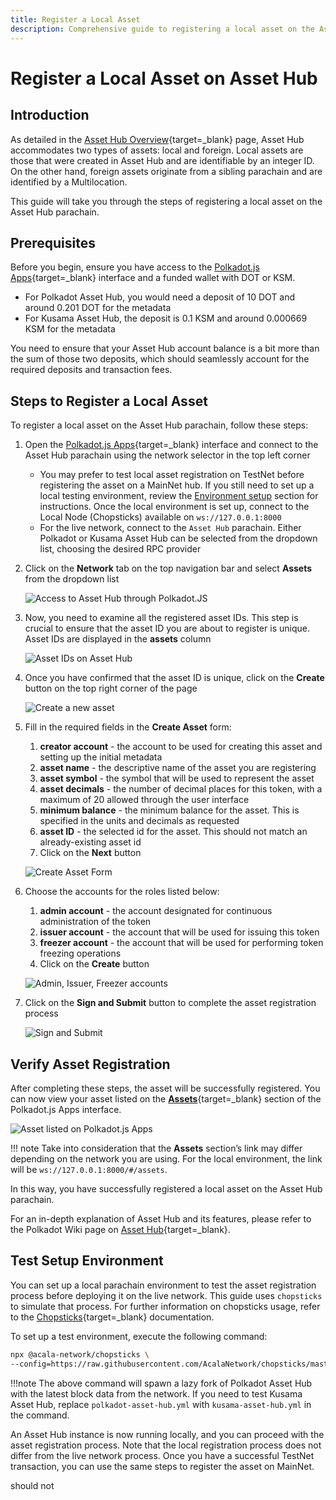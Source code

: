 ```yaml
---
title: Register a Local Asset
description: Comprehensive guide to registering a local asset on the Asset Hub system parachain, including step-by-step instructions.
---
```


# Register a Local Asset on Asset Hub

## Introduction

As detailed in the [Asset Hub Overview](./overview.md#local-assets){target=\_blank} page, Asset Hub accommodates two types of assets: local and foreign. Local assets are those that were created in Asset Hub and are identifiable by an integer ID. On the other hand, foreign assets originate from a sibling parachain and are identified by a Multilocation.

This guide will take you through the steps of registering a local asset on the Asset Hub parachain.

## Prerequisites

Before you begin, ensure you have access to the [Polkadot.js Apps](https://polkadot.js.org/apps/){target=\_blank} interface and a funded wallet with DOT or KSM.

- For Polkadot Asset Hub, you would need a deposit of 10 DOT and around 0.201 DOT for the metadata
- For Kusama Asset Hub, the deposit is 0.1 KSM and around 0.000669 KSM for the metadata

You need to ensure that your Asset Hub account balance is a bit more than the sum of those two deposits, which should seamlessly account for the required deposits and transaction fees.

## Steps to Register a Local Asset

To register a local asset on the Asset Hub parachain, follow these steps:

1. Open the [Polkadot.js Apps](https://polkadot.js.org/apps/){target=\_blank} interface and connect to the Asset Hub parachain using the network selector in the top left corner 

      - You may prefer to test local asset registration on TestNet before registering the asset on a MainNet hub. If you still need to set up a local testing environment, review the [Environment setup](#environment-setup) section for instructions. Once the local environment is set up, connect to the Local Node (Chopsticks) available on `ws://127.0.0.1:8000`
      - For the live network, connect to the `Asset Hub` parachain. Either Polkadot or Kusama Asset Hub can be selected from the dropdown list, choosing the desired RPC provider
    
2. Click on the **Network** tab on the top navigation bar and select **Assets** from the dropdown list

      ![Access to Asset Hub through Polkadot.JS](/polkadot-ecosystem-docs-draft/images/building-on-polkadot/parachains/asset-hub/register-a-local-asset/register-a-local-asset-1.webp) 

3. Now, you need to examine all the registered asset IDs. This step is crucial to ensure that the asset ID you are about to register is unique. Asset IDs are displayed in the **assets** column

      ![Asset IDs on Asset Hub](/polkadot-ecosystem-docs-draft/images/building-on-polkadot/parachains/asset-hub/register-a-local-asset/register-a-local-asset-2.webp)

4. Once you have confirmed that the asset ID is unique, click on the **Create** button on the top right corner of the page

      ![Create a new asset](/polkadot-ecosystem-docs-draft/images/building-on-polkadot/parachains/asset-hub/register-a-local-asset/register-a-local-asset-3.webp)

5. Fill in the required fields in the **Create Asset** form:

    1. **creator account** - the account to be used for creating this asset and setting up the initial metadata
    2. **asset name** - the descriptive name of the asset you are registering
    3. **asset symbol** - the symbol that will be used to represent the asset
    4. **asset decimals** - the number of decimal places for this token, with a maximum of 20 allowed through the user interface
    5. **minimum balance** - the minimum balance for the asset. This is specified in the units and decimals as requested
    6. **asset ID** - the selected id for the asset. This should not match an already-existing asset id
    7. Click on the **Next** button
 
    ![Create Asset Form](/polkadot-ecosystem-docs-draft/images/building-on-polkadot/parachains/asset-hub/register-a-local-asset/register-a-local-asset-4.webp)

6. Choose the accounts for the roles listed below:

    1. **admin account** - the account designated for continuous administration of the token      
    2. **issuer account** - the account that will be used for issuing this token
    3. **freezer account** - the account that will be used for performing token freezing operations
    4. Click on the **Create** button

    ![Admin, Issuer, Freezer accounts](/polkadot-ecosystem-docs-draft/images/building-on-polkadot/parachains/asset-hub/register-a-local-asset/register-a-local-asset-5.webp)

7. Click on the **Sign and Submit** button to complete the asset registration process

    ![Sign and Submit](/polkadot-ecosystem-docs-draft/images/building-on-polkadot/parachains/asset-hub/register-a-local-asset/register-a-local-asset-6.webp)

## Verify Asset Registration

After completing these steps, the asset will be successfully registered. You can now view your asset listed on the [**Assets**](https://polkadot.js.org/apps/?rpc=wss%3A%2F%2Fasset-hub-polkadot-rpc.dwellir.com#/assets){target=\_blank} section of the Polkadot.js Apps interface.

![Asset listed on Polkadot.js Apps](/polkadot-ecosystem-docs-draft/images/building-on-polkadot/parachains/asset-hub/register-a-local-asset/register-a-local-asset-7.webp)

!!! note
    Take into consideration that the **Assets** section’s link may differ depending on the network you are using. For the local environment, the link will be `ws://127.0.0.1:8000/#/assets`.

In this way, you have successfully registered a local asset on the Asset Hub parachain.

For an in-depth explanation of Asset Hub and its features, please refer to the Polkadot Wiki page on [Asset Hub](https://wiki.polkadot.network/docs/learn-assets){target=\_blank}.

## Test Setup Environment

You can set up a local parachain environment to test the asset registration process before deploying it on the live network. This guide uses `chopsticks` to simulate that process. For further information on chopsticks usage, refer to the [Chopsticks](../../../dev-tools/chopsticks/overview.md){target=\_blank} documentation.

To set up a test environment, execute the following command:

```bash
npx @acala-network/chopsticks \
--config=https://raw.githubusercontent.com/AcalaNetwork/chopsticks/master/configs/polkadot-asset-hub.yml
```

!!!note 
    The above command will spawn a lazy fork of Polkadot Asset Hub with the latest block data from the network. If you need to test Kusama Asset Hub, replace `polkadot-asset-hub.yml` with `kusama-asset-hub.yml` in the command.

An Asset Hub instance is now running locally, and you can proceed with the asset registration process. Note that the local registration process does not differ from the live network process. Once you have a successful TestNet transaction, you can use the same steps to register the asset on MainNet.

should not